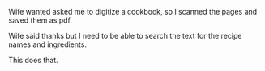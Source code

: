 Wife wanted asked me to digitize a cookbook, so I scanned the pages and saved them as pdf. 

Wife said thanks but I need to be able to search the text for the recipe names and ingredients. 

This does that. 

